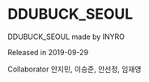 # DDUBUCK_SEOUL
DDUBUCK_SEOUL made by INYRO

Released in 2019-09-29

Collaborator 안지민, 이승준, 안선정, 임재영
